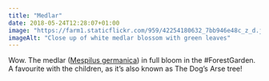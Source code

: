 ```yaml
---
title: "Medlar"
date: 2018-05-24T12:28:07+01:00
image: "https://farm1.staticflickr.com/959/42254180632_7bb946e48c_z_d.jpg"
imageAlt: "Close up of white medlar blossom with green leaves"
---
```


Wow. The medlar ([Mespilus germanica](https://www.pfaf.org/user/plant.aspx?LatinName=Mespilus+germanica)) in full bloom in the #ForestGarden. A favourite with the children, as it’s also known as The Dog’s Arse tree!
